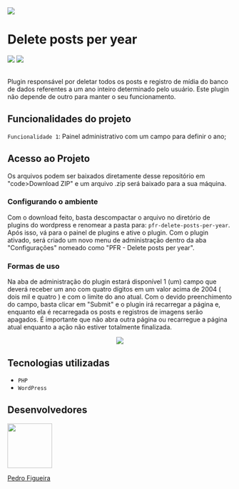 <img src="https://user-images.githubusercontent.com/93988164/151715632-4862ca18-8f75-414b-9a77-b0da89dd2cb1.jpg">
<h1>Delete posts per year</h1>
<div>
  <img src="https://img.shields.io/badge/Status-Finalizando-blueviolet">
  <img src="https://img.shields.io/badge/Versão-1.0-blue">
</div>
<br/>
<p>Plugin responsável por deletar todos os posts e registro de mídia do banco de dados referentes a um ano inteiro determinado pelo usuário. Este plugin não depende de outro para manter o seu funcionamento.</p>

<h2>Funcionalidades do projeto</h2>

<p><code>Funcionalidade 1</code>: <span>Painel administrativo com um campo para definir o ano;</span></p>

<h2>Acesso ao Projeto</h2>
<p>Os arquivos podem ser baixados diretamente desse repositório em "code&gtDownload ZIP" e um arquivo .zip será baixado para a sua máquina.</p>

<h3>Configurando o ambiente</h3>
<p>Com o download feito, basta descompactar o arquivo no diretório de plugins do wordpress e renomear a pasta para: <code>pfr-delete-posts-per-year</code>. Após isso, vá para o painel de plugins e ative o plugin. Com o plugin ativado, será criado um novo menu de administração dentro da aba "Configurações" nomeado como "PFR - Delete posts per year".</p>

<h3>Formas de uso</h3>
<p>Na aba de administração do plugin estará disponível 1 (um) campo que deverá receber um ano com quatro dígitos em um valor acima de 2004 ( dois mil e quatro ) e com o limite do ano atual. Com o devido preenchimento do campo, basta clicar em "Submit" e o plugin irá recarregar a página e, enquanto ela é recarregada os posts e registros de imagens serão apagados. É importante que não abra outra página ou recarregue a página atual enquanto a ação não estiver totalmente finalizada.</p>

<div align="center">
<img src="https://user-images.githubusercontent.com/93988164/150459956-713b4e7b-2a37-41d7-896d-5e65c814ca41.gif">
</div>

<h2>Tecnologias utilizadas</h2>
<ul>
  <li><code>PHP</code></li>
  <li><code>WordPress</code></li>
</ul>


<h2>Desenvolvedores</h2>
<a href="https://github.com/PedroFigueiraRuivo"><img width="100px" src="https://avatars.githubusercontent.com/u/93988164?v=4"><p>Pedro Figueira</p></a>
